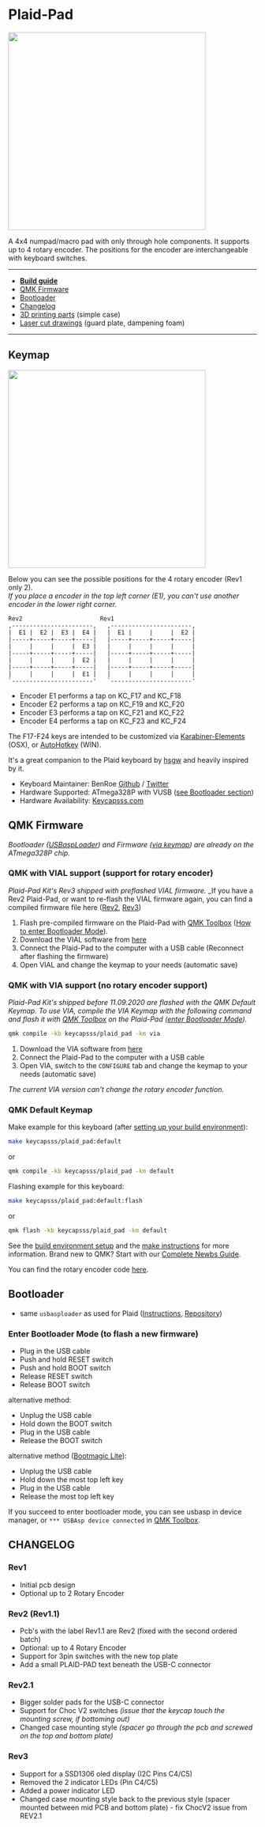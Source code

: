 # Plaid-Pad

<img src="https://i.imgur.com/KHPId3G.jpg" width="400">

A 4x4 numpad/macro pad with only through hole components. It supports up to 4 rotary encoder. The positions for the encoder are interchangeable with keyboard switches.  

---

- [**Build guide**](./buildguide_en.md)
- [QMK Firmware](#qmk-firmware)
- [Bootloader](#bootloader)
- [Changelog](#changelog)
- [3D printing parts](./3d-print) (simple case)
- [Laser cut drawings](./lasercut) (guard plate, dampening foam)

---

## Keymap

<img src="https://i.imgur.com/V82cMqq.png" width="400">

Below you can see the possible positions for the 4 rotary encoder (Rev1 only 2).  
*If you place a encoder in the top left corner (E1), you can't use another encoder in the lower right corner.*

```text
Rev2                      Rev1
,-----------------------,   ,-----------------------,
|  E1 |  E2 |  E3 |  E4 |   |  E1 |     |     |  E2 |
|-----+-----+-----+-----|   |-----+-----+-----+-----|
|     |     |     |  E3 |   |     |     |     |     |
|-----+-----+-----+-----|   |-----+-----+-----+-----|
|     |     |     |  E2 |   |     |     |     |     |
|-----+-----+-----+-----|   |-----+-----+-----+-----|
|     |     |     |  E1 |   |     |     |     |     |
`-----------------------'   `-----------------------'
```  

- Encoder E1 performs a tap on KC_F17 and KC_F18
- Encoder E2 performs a tap on KC_F19 and KC_F20
- Encoder E3 performs a tap on KC_F21 and KC_F22
- Encoder E4 performs a tap on KC_F23 and KC_F24

The F17-F24 keys are intended to be customized via [Karabiner-Elements](https://github.com/pqrs-org/Karabiner-Elements) (OSX), or [AutoHotkey](https://github.com/Lexikos/AutoHotkey_L) (WIN).

It's a great companion to the Plaid keyboard by [hsgw](https://github.com/hsgw/) and heavily inspired by it.

- Keyboard Maintainer: BenRoe [Github](https://github.com/BenRoe) / [Twitter](https://twitter.com/keycapsss)
- Hardware Supported: ATmega328P with VUSB ([see Bootloader section](#Bootloader))
- Hardware Availability: [Keycapsss.com](https://keycapsss.com)

## QMK Firmware

_Bootloader ([USBaspLoader](https://github.com/baerwolf/USBaspLoader)) and Firmware ([via keymap](https://github.com/qmk/qmk_firmware/tree/master/keyboards/keycapsss/plaid_pad)) are already on the ATmega328P chip._

### QMK with VIAL support (support for rotary encoder)

_Plaid-Pad Kit's Rev3 shipped with preflashed VIAL firmware._
_If you have a Rev2 Plaid-Pad, or want to re-flash the VIAL firmware again, you can find a compiled firmware file here ([Rev2](keycapsss_plaid_pad_rev2_vial.hex), [Rev3](keycapsss_plaid_pad_rev3_vial.hex))

1. Flash pre-compiled firmware on the Plaid-Pad with [QMK Toolbox](https://github.com/qmk/qmk_toolbox/releases) ([How to enter Bootloader Mode](#enter-bootloader-mode-to-flash-a-new-firmware)).
2. Download the VIAL software from [here](https://get.vial.today)
3. Connect the Plaid-Pad to the computer with a USB cable (Reconnect after flashing the firmware)
4. Open VIAL and change the keymap to your needs (automatic save)

### QMK with VIA support (no rotary encoder support)

_Plaid-Pad Kit's shipped before 11.09.2020 are flashed with the QMK Default Keymap._
_To use VIA, compile the VIA Keymap with the following command and flash it with [QMK Toolbox](https://github.com/qmk/qmk_toolbox/releases) on the Plaid-Pad ([enter Bootloader Mode](#enter-bootloader-mode-to-flash-a-new-firmware))._

```bash
qmk compile -kb keycapsss/plaid_pad -km via
```

1. Download the VIA software from [here](https://github.com/the-via/releases/releases/tag/v1.3.1)
2. Connect the Plaid-Pad to the computer with a USB cable
3. Open VIA, switch to the `CONFIGURE` tab and change the keymap to your needs (automatic save)

_The current VIA version can't change the rotary encoder function._

### QMK Default Keymap

Make example for this keyboard (after [setting up your build environment](https://docs.qmk.fm/#/getting_started_build_tools)):

```bash
make keycapsss/plaid_pad:default
```

or

```bash
qmk compile -kb keycapsss/plaid_pad -km default
```

Flashing example for this keyboard:

```bash
make keycapsss/plaid_pad:default:flash
```

or

```bash
qmk flash -kb keycapsss/plaid_pad -km default
```

See the [build environment setup](https://docs.qmk.fm/#/getting_started_build_tools) and the [make instructions](https://docs.qmk.fm/#/getting_started_make_guide) for more information. Brand new to QMK? Start with our [Complete Newbs Guide](https://docs.qmk.fm/#/newbs).

You can find the rotary encoder code [here](https://github.com/qmk/qmk_firmware/blob/95bbd799a4f86dac37fdf2354e008d2fed7f6660/keyboards/keycapsss/plaid_pad/keymaps/via/keymap.c#L71).

## Bootloader

- same `usbasploader` as used for Plaid ([Instructions](https://github.com/hsgw/plaid/blob/master/doc/en/bootloader.md), [Repository](https://github.com/hsgw/USBaspLoader/tree/plaid))

### Enter Bootloader Mode (to flash a new firmware)

- Plug in the USB cable
- Push and hold RESET switch
- Push and hold BOOT switch
- Release RESET switch
- Release BOOT switch

alternative method:

- Unplug the USB cable
- Hold down the BOOT switch
- Plug in the USB cable
- Release the BOOT switch

alternative method ([Bootmagic Lite](https://docs.qmk.fm/#/feature_bootmagic?id=bootmagic-lite)):

- Unplug the USB cable
- Hold down the most top left key
- Plug in the USB cable
- Release the most top left key

If you succeed to enter bootloader mode, you can see usbasp in device manager, or `*** USBAsp device connected` in [QMK Toolbox](https://github.com/qmk/qmk_toolbox).

## CHANGELOG

### Rev1

- Initial pcb design
- Optional up to 2 Rotary Encoder

### Rev2 (Rev1.1)

- Pcb's with the label Rev1.1 are Rev2 (fixed with the second ordered batch)
- Optional: up to 4 Rotary Encoder
- Support for 3pin switches with the new top plate
- Add a small PLAID-PAD text beneath the USB-C connector

### Rev2.1

- Bigger solder pads for the USB-C connector
- Support for Choc V2 switches _(issue that the keycap touch the mounting screw, if bottoming out)_
- Changed case mounting style _(spacer go through the pcb and screwed on the top and bottom plate)_

### Rev3

- Support for a SSD1306 oled display (I2C Pins C4/C5)
- Removed the 2 indicator LEDs (Pin C4/C5)
- Added a power indicator LED
- Changed case mounting style back to the previous style (spacer mounted between mid PCB and bottom plate) - fix ChocV2 issue from REV2.1
